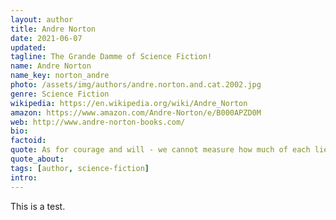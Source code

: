 ```yaml
---
layout: author
title: Andre Norton
date: 2021-06-07
updated: 
tagline: The Grande Damme of Science Fiction!
name: Andre Norton
name_key: norton_andre
photo: /assets/img/authors/andre.norton.and.cat.2002.jpg
genre: Science Fiction
wikipedia: https://en.wikipedia.org/wiki/Andre_Norton
amazon: https://www.amazon.com/Andre-Norton/e/B000APZD0M
web: http://www.andre-norton-books.com/
bio: 
factoid: 
quote: As for courage and will - we cannot measure how much of each lies within us, we can only trust there will be sufficient to carry through trials which may lie ahead.
quote_about: 
tags: [author, science-fiction]
intro: 
---
```


This is a test.

